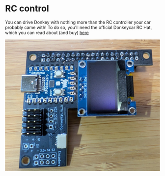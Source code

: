 # RC control
You can drive Donkey with nothing more than the RC controller your car probably came with! To do so, you'll need the official Donkeycar RC Hat, which you can read about (and buy) [here](https://www.diyrobocars.com/2024/12/22/using-the-rc-hat/)

![donkeycar](assets/RCHat.jpg)

